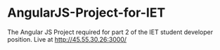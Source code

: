 # AngularJS-Project-for-IET
The Angular JS Project required for part 2 of the IET student developer position.
Live at http://45.55.30.26:3000/
